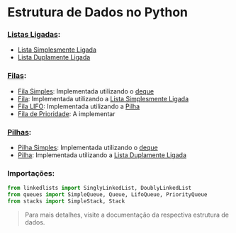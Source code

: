 # Estrutura de Dados no Python

### [Listas Ligadas](/linkedlists):
- [Lista Simplesmente Ligada](/linkedlists/singlylinkedlist/singlylinkedlist.py)
- [Lista Duplamente Ligada](/linkedlists/doublylinkedlist/doublylinkedlist.py)

### [Filas](/queues):
- [Fila Simples](/queues/simplequeue.py): Implementada utilizando o [deque](https://docs.python.org/pt-br/3/library/collections.html)
- [Fila](/queues/queue.py): Implementada utilizando a [Lista Simplesmente Ligada](/linkedlists/singlylinkedlist/singlylinkedlist.py)
- [Fila LIFO](/queues/lifoqueue.py): Implementada utilizando a [Pilha](stacks/stack.py)
- [Fila de Prioridade](/queues/priorityqueue.py): A implementar

### [Pilhas](/stacks):
- [Pilha Simples](/stacks/simplestack.py): Implementada utilizando o [deque](https://docs.python.org/pt-br/3/library/collections.html)
- [Pilha](/stacks/stack.py): Implementada utilizando a [Lista Duplamente Ligada](/linkedlists/doublylinkedlist/doublylinkedlist.py)

### Importações:
```python
from linkedlists import SinglyLinkedList, DoublyLinkedList
from queues import SimpleQueue, Queue, LifoQueue, PriorityQueue
from stacks import SimpleStack, Stack
```

> Para mais detalhes, visite a documentação da respectiva estrutura de dados.